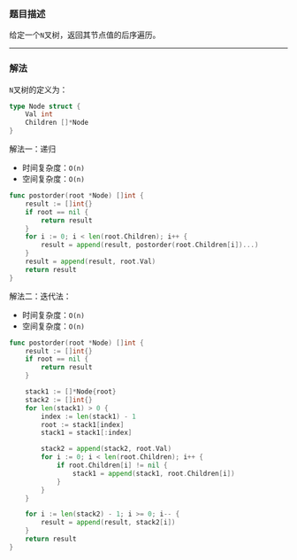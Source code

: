 ### 题目描述

给定一个`N`叉树，返回其节点值的后序遍历。

----

### 解法

`N`叉树的定义为：

```go
type Node struct {
	Val int
	Children []*Node
}
```



解法一：递归

- 时间复杂度：`O(n)`
- 空间复杂度：`O(n)`

```go
func postorder(root *Node) []int {
    result := []int{}
    if root == nil {
        return result
    }
    for i := 0; i < len(root.Children); i++ {
        result = append(result, postorder(root.Children[i])...)
    }
    result = append(result, root.Val)
    return result
}
```



解法二：迭代法：

- 时间复杂度：`O(n)`
- 空间复杂度：`O(n)`

```go
func postorder(root *Node) []int {
    result := []int{}
    if root == nil {
        return result
    }

    stack1 := []*Node{root}
    stack2 := []int{}
    for len(stack1) > 0 {
        index := len(stack1) - 1
        root := stack1[index]
        stack1 = stack1[:index]

        stack2 = append(stack2, root.Val)
        for i := 0; i < len(root.Children); i++ {
            if root.Children[i] != nil {
                stack1 = append(stack1, root.Children[i])
            }
        }
    }

    for i := len(stack2) - 1; i >= 0; i-- {
        result = append(result, stack2[i])
    }
    return result
}
```



